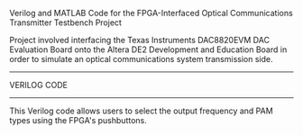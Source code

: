 Verilog and MATLAB Code for the FPGA-Interfaced Optical Communications Transmitter Testbench Project

Project involved interfacing the Texas Instruments DAC8820EVM DAC Evaluation Board onto the Altera DE2 Development and Education Board in order to simulate an optical communications system transmission side.

****************
VERILOG CODE 
****************
This Verilog code allows users to select the output frequency and PAM types using the FPGA's pushbuttons.
